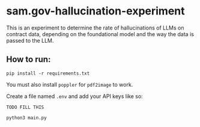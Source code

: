 # sam.gov-hallucination-experiment

This is an experiment to determine the rate of hallucinations of LLMs on contract data, depending on the foundational model and the way the data is passed to the LLM.

## How to run:

`pip install -r requirements.txt`

You must also install `poppler` for `pdf2image` to work.

Create a file named `.env` and add your API keys like so:

```
TODO FILL THIS
```

`python3 main.py`
